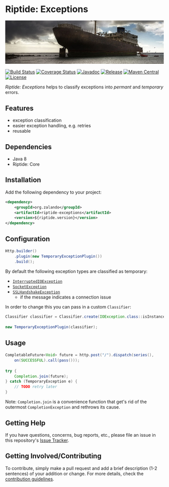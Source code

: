 # Riptide: Exceptions

[![Shipwreck](../docs/shipwreck.jpg)](https://commons.wikimedia.org/wiki/File:2008-12-15_Lanzarote_Wreck.jpg)

[![Build Status](https://img.shields.io/travis/zalando/riptide.svg)](https://travis-ci.org/zalando/riptide)
[![Coverage Status](https://img.shields.io/coveralls/zalando/riptide.svg)](https://coveralls.io/r/zalando/riptide)
[![Javadoc](https://javadoc-emblem.rhcloud.com/doc/org.zalando/riptide-exceptions/badge.svg)](http://www.javadoc.io/doc/org.zalando/riptide-exceptions)
[![Release](https://img.shields.io/github/release/zalando/riptide.svg)](https://github.com/zalando/riptide/releases)
[![Maven Central](https://img.shields.io/maven-central/v/org.zalando/riptide-exceptions.svg)](https://maven-badges.herokuapp.com/maven-central/org.zalando/riptide-exceptions)
[![License](https://img.shields.io/badge/license-MIT-blue.svg)](https://raw.githubusercontent.com/zalando/riptide/master/LICENSE)

*Riptide: Exceptions* helps to classify exceptions into *permant* and *temporary* errors.

## Features

- exception classification
- easier exception handling, e.g. retries
- reusable

## Dependencies

- Java 8
- Riptide: Core

## Installation

Add the following dependency to your project:

```xml
<dependency>
    <groupId>org.zalando</groupId>
    <artifactId>riptide-exceptions</artifactId>
    <version>${riptide.version}</version>
</dependency>
```

## Configuration

```java
Http.builder()
    .plugin(new TemporaryExceptionPlugin())
    .build();
```

By default the following exception types are classified as temporary:

- [`InterruptedIOException`](https://docs.oracle.com/javase/8/docs/api/java/io/InterruptedIOException.html)
- [`SocketException`](https://docs.oracle.com/javase/8/docs/api/java/net/SocketException.html)
- [`SSLHandshakeException`](https://docs.oracle.com/javase/8/docs/api/javax/net/ssl/SSLHandshakeException.html)
  - if the message indicates a connection issue

In order to change this you can pass in a custom `Classifier`:

```java
Classifier classifier = Classifier.create(IOException.class::isInstance);

new TemporaryExceptionPlugin(classifier);
```

## Usage

```java
CompletableFuture<Void> future = http.post("/").dispatch(series(),
    on(SUCCESSFUL).call(pass()));
    
try {
    Completion.join(future);
} catch (TemporaryException e) {
    // TODO retry later
}
```

Note: `Completion.join` is a convenience function that get's rid of the outermost `CompletionException` and rethrows
its cause.

## Getting Help

If you have questions, concerns, bug reports, etc., please file an issue in this repository's [Issue Tracker](../../../../issues).

## Getting Involved/Contributing

To contribute, simply make a pull request and add a brief description (1-2 sentences) of your addition or change. For
more details, check the [contribution guidelines](../CONTRIBUTING.md).
